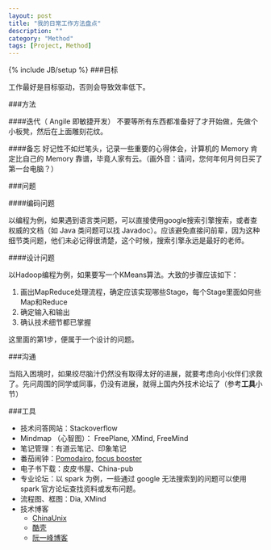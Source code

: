```yaml
---
layout: post
title: "我的日常工作方法盘点"
description: ""
category: "Method"
tags: [Project, Method]
---
```

{% include JB/setup %}
###目标

工作最好是目标驱动，否则会导致效率低下。


###方法

####迭代（ Angile 即敏捷开发）
不要等所有东西都准备好了才开始做，先做个小板凳，然后在上面雕刻花纹。

####备忘
好记性不如烂笔头，记录一些重要的心得体会，计算机的 Memory 肯定比自己的 Memory 靠谱，毕竟人家有云。（画外音：请问，您何年何月何日买了第一台电脑？）

###问题

####编码问题

以编程为例，如果遇到语言类问题，可以直接使用google搜索引擎搜索，或者查权威的文档（如 Java 类问题可以找 Javadoc）。应该避免直接问前辈，因为这种细节类问题，他们未必记得很清楚，这个时候，搜索引擎永远是最好的老师。

####设计问题

以Hadoop编程为例，如果要写一个KMeans算法。大致的步骤应该如下：

1. 画出MapReduce处理流程，确定应该实现哪些Stage，每个Stage里面如何些Map和Reduce
2. 确定输入和输出
3. 确认技术细节都已掌握

这里面的第1步，便属于一个设计的问题。

###沟通

当陷入困境时，如果绞尽脑汁仍然没有取得太好的进展，就要考虑向小伙伴们求救了。先问周围的同学或同事，仍没有进展，就得上国内外技术论坛了（参考**工具**小节）

###工具

* 技术问答网站：Stackoverflow
* Mindmap （心智图）： FreePlane, XMind, FreeMind
* 笔记管理：有道云笔记、印象笔记
* 番茄闹钟：[Pomodairo](http://code.google.com/p/pomodairo), [focus booster](http://www.focusboosterapp.com)
* 电子书下载：皮皮书屋、China-pub
* 专业论坛：以 spark 为例，一些通过 google 无法搜索到的问题可以使用 spark 官方论坛查找资料或发布问题。
* 流程图、框图：Dia, XMind
* 技术博客
  - [ChinaUnix](http://blog.chinaunix.net/)
  - [酷壳](http://coolshell.cn/)
  - [阮一峰博客](http://www.ruanyifeng.com/blog/)
